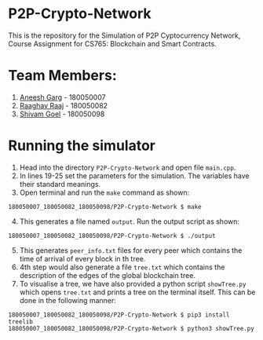 # P2P-Crypto-Network
This is the repository for the Simulation of P2P Cyptocurrency Network, Course Assignment for CS765: Blockchain and Smart Contracts.

# Team Members:
1. [Aneesh Garg](https://github.com/aneeshgarg18) - 180050007
2. [Raaghav Raaj](https://github.com/raaghavraaj) - 180050082
3. [Shivam Goel](https://github.com/shivam-18) - 180050098

# Running the simulator
1. Head into the directory ```P2P-Crypto-Network``` and open file ```main.cpp```.
2. In lines 19-25 set the parameters for the simulation. The variables have their standard meanings.
3. Open terminal and run the ```make``` command as shown:
```
180050007_180050082_180050098/P2P-Crypto-Network $ make
```
4. This generates a file named ```output```. Run the output script as shown:
```
180050007_180050082_180050098/P2P-Crypto-Network $ ./output
```
5. This generates ```peer_info.txt``` files for every peer which contains the time of arrival of every block in th tree.
6. 4th step would also generate a file ```tree.txt``` which contains the description of the edges of the global blockchain tree.
7. To visualise a tree, we have also provided a python script ```showTree.py``` which opens ```tree.txt``` and prints a tree on the terminal itself. This can be done in the following manner:
```
180050007_180050082_180050098/P2P-Crypto-Network $ pip3 install treelib
180050007_180050082_180050098/P2P-Crypto-Network $ python3 showTree.py
```
